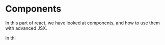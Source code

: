 # Components

In this part of react, we have looked at components, and how to use them with advanced JSX.

In thi